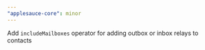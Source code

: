 ```yaml
---
"applesauce-core": minor
---
```


Add `includeMailboxes` operator for adding outbox or inbox relays to contacts
